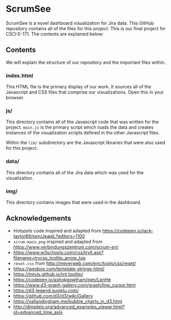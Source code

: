 # ScrumSee

ScrumSee is a novel dashboard visualization for Jira data.  This GitHub repository contains all of 
the files for this project. This is our final project for CSCI E-171. The contents are explained 
below:

## Contents

We will explain the structure of our repository and the important files within.

### index.html

This HTML file is the primary display of our work.  It sources all of the Javascript and CSS files that comprise our 
visualizations. Open this in your browser.


### js/

This directory contains all of the Javascript code that was written for the project. `main.js`
is the primary script which loads the data and creates instances of the visualization scripts 
defined in the other Javascript files.

Within the `lib/` subdirectory are the Javascript libraries that were also used for this project. 

### data/

This directory contains all of the Jira data which was used for the visualization.

### img/

This directory contains images that were used in the dashboard.
 
## Acknowledgements

* Hotspots code inspired and adapted from https://codepen.io/jack-taylor89/pen/JeajeL?editors=1100
* `scrum-main.png` inspired and adapted from https://www.verbindungszentrum.com/scrum-en/
* https://www.w3schools.com/css/tryit.asp?filename=trycss_tooltip_arrow_top
* `reset.css` from http://meyerweb.com/eric/tools/css/reset/
* https://wesbos.com/template-strings-html/ 
* https://tntvis.github.io/tnt.tooltip/
* https://codepen.io/ashokgowtham/pen/LpnHe 
* https://www.d3-graph-gallery.com/graph/line_cursor.html
* https://d3-legend.susielu.com/
* https://github.com/d3/d3/wiki/Gallery
* https://vallandingham.me/bubble_charts_in_d3.html
* http://dimplejs.org/advanced_examples_viewer.html?id=advanced_time_axis

